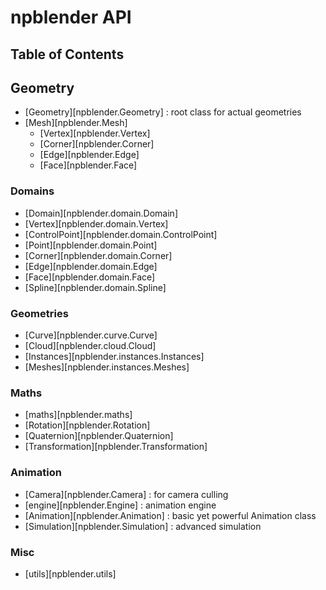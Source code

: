 # npblender API

## Table of Contents

## Geometry
- [Geometry][npblender.Geometry] : root class for actual geometries
- [Mesh][npblender.Mesh]
    - [Vertex][npblender.Vertex]
    - [Corner][npblender.Corner]
    - [Edge][npblender.Edge]
    - [Face][npblender.Face]

### Domains
- [Domain][npblender.domain.Domain]
- [Vertex][npblender.domain.Vertex]
- [ControlPoint][npblender.domain.ControlPoint]
- [Point][npblender.domain.Point]
- [Corner][npblender.domain.Corner]
- [Edge][npblender.domain.Edge]
- [Face][npblender.domain.Face]
- [Spline][npblender.domain.Spline]

### Geometries
- [Curve][npblender.curve.Curve]
- [Cloud][npblender.cloud.Cloud]
- [Instances][npblender.instances.Instances]
- [Meshes][npblender.instances.Meshes]

### Maths
- [maths][npblender.maths]
- [Rotation][npblender.Rotation]
- [Quaternion][npblender.Quaternion]
- [Transformation][npblender.Transformation]

### Animation
- [Camera][npblender.Camera] : for camera culling
- [engine][npblender.Engine] : animation engine
- [Animation][npblender.Animation] : basic yet powerful Animation class
- [Simulation][npblender.Simulation] : advanced simulation

### Misc
- [utils][npblender.utils]

